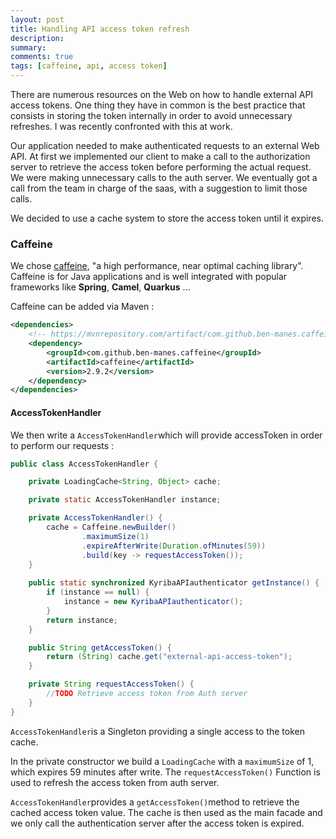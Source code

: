 ```yaml
---
layout: post
title: Handling API access token refresh
description: 
summary: 
comments: true
tags: [caffeine, api, access token]
---
```


There are numerous resources on the Web on how to handle external API access tokens. One thing they have in common is the best practice that consists in storing the token internally in order to avoid unnecessary refreshes. I was recently confronted with this at work. 

Our application needed to make authenticated requests to an external Web API. At first we implemented our client to make a call to the authorization server to retrieve the access token before performing the actual request. We were making unnecessary calls to the auth server. We eventually got a call from the team in charge of the saas, with a suggestion to limit those calls.

We decided to use a cache system to store the access token until it expires.

### Caffeine

We chose [caffeine](https://github.com/ben-manes/caffeine), "a high performance, near optimal caching library". Caffeine is for Java applications and is well integrated with popular frameworks like **Spring**, **Camel**, **Quarkus** ...

Caffeine can be added via Maven : 

```xml
<dependencies>
    <!-- https://mvnrepository.com/artifact/com.github.ben-manes.caffeine/caffeine -->
    <dependency>
        <groupId>com.github.ben-manes.caffeine</groupId>
        <artifactId>caffeine</artifactId>
        <version>2.9.2</version>
    </dependency>
</dependencies>
```

#### AccessTokenHandler

We then write a `AccessTokenHandler`which will provide accessToken in order to perform our requests : 

```java
public class AccessTokenHandler {

	private LoadingCache<String, Object> cache;

	private static AccessTokenHandler instance;

	private AccessTokenHandler() {
		cache = Caffeine.newBuilder()
				.maximumSize(1)
				.expireAfterWrite(Duration.ofMinutes(59))
				.build(key -> requestAccessToken());
	}
	
	public static synchronized KyribaAPIauthenticator getInstance() {
		if (instance == null) {
			instance = new KyribaAPIauthenticator();
		}
		return instance;
	}

	public String getAccessToken() {
		return (String) cache.get("external-api-access-token");
	}

	private String requestAccessToken() {
		//TODO Retrieve access token from Auth server	
    }
}
```

`AccessTokenHandler`is a Singleton providing a single access to the token cache.

In the private constructor we build a `LoadingCache` with a `maximumSize`  of 1, which expires 59 minutes after write. The `requestAccessToken()` Function is used to refresh the access token from auth server.

`AccessTokenHandler`provides a `getAccessToken()`method to retrieve the cached access token value. The cache is then used as the main facade and we only call the authentication server after the access token is expired.


